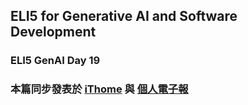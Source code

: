 ## ELI5 for Generative AI and Software Development
### ELI5 GenAI Day 19




### 本篇同步發表於 [iThome](https://ithelp.ithome.com.tw/articles/10346971) 與 [個人電子報](https://memo.jimmyliao.net/)

